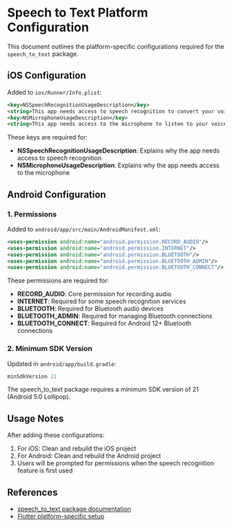 # Speech to Text Platform Configuration

This document outlines the platform-specific configurations required for the `speech_to_text` package.

## iOS Configuration

Added to `ios/Runner/Info.plist`:

```xml
<key>NSSpeechRecognitionUsageDescription</key>
<string>This app needs access to speech recognition to convert your voice to text</string>
<key>NSMicrophoneUsageDescription</key>
<string>This app needs access to the microphone to listen to your voice</string>
```

These keys are required for:
- **NSSpeechRecognitionUsageDescription**: Explains why the app needs access to speech recognition
- **NSMicrophoneUsageDescription**: Explains why the app needs access to the microphone

## Android Configuration

### 1. Permissions
Added to `android/app/src/main/AndroidManifest.xml`:

```xml
<uses-permission android:name="android.permission.RECORD_AUDIO"/>
<uses-permission android:name="android.permission.INTERNET"/>
<uses-permission android:name="android.permission.BLUETOOTH"/>
<uses-permission android:name="android.permission.BLUETOOTH_ADMIN"/>
<uses-permission android:name="android.permission.BLUETOOTH_CONNECT"/>
```

These permissions are required for:
- **RECORD_AUDIO**: Core permission for recording audio
- **INTERNET**: Required for some speech recognition services
- **BLUETOOTH**: Required for Bluetooth audio devices
- **BLUETOOTH_ADMIN**: Required for managing Bluetooth connections
- **BLUETOOTH_CONNECT**: Required for Android 12+ Bluetooth connections

### 2. Minimum SDK Version
Updated in `android/app/build.gradle`:

```gradle
minSdkVersion 21
```

The speech_to_text package requires a minimum SDK version of 21 (Android 5.0 Lollipop).

## Usage Notes

After adding these configurations:
1. For iOS: Clean and rebuild the iOS project
2. For Android: Clean and rebuild the Android project
3. Users will be prompted for permissions when the speech recognition feature is first used

## References
- [speech_to_text package documentation](https://pub.dev/packages/speech_to_text)
- [Flutter platform-specific setup](https://docs.flutter.dev/development/platform-integration/platform-channels)
